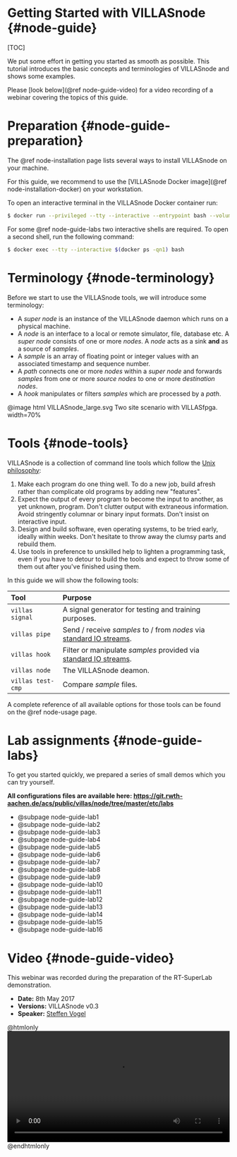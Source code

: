 # Getting Started with VILLASnode {#node-guide}

[TOC]

We put some effort in getting you started as smooth as possible.
This tutorial introduces the basic concepts and terminologies of VILLASnode and shows some examples.

Please [look below](@ref node-guide-video) for a video recording of a webinar covering the topics of this guide.

# Preparation {#node-guide-preparation}

The @ref node-installation page lists several ways to install VILLASnode on your machine.

For this guide, we recommend to use the [VILLASnode Docker image](@ref node-installation-docker) on your workstation.

To open an interactive terminal in the VILLASnode Docker container run:

```bash
$ docker run --privileged --tty --interactive --entrypoint bash --volume C:\path\to\configs:/configs -p 80:80 villas/node
```

For some @ref node-guide-labs two interactive shells are required. To open a second shell, run the following command:

```bash
$ docker exec --tty --interactive $(docker ps -qn1) bash
```

# Terminology {#node-terminology}

Before we start to use the VILLASnode tools, we will introduce some terminology:

- A _super node_ is an instance of the VILLASnode daemon which runs on a physical machine.
- A _node_ is an interface to a local or remote simulator, file, database etc. A _super node_ consists of one or more _nodes_. A _node_ acts as a sink **and** as a source of _samples_.
- A _sample_ is an array of floating point or integer values with an associated timestamp and sequence number.
- A _path_ connects one or more _nodes_ within a _super node_ and forwards _samples_ from one or more _source nodes_ to one or more _destination nodes_.
- A _hook_ manipulates or filters _samples_ which are processed by a _path_.

@image html VILLASnode_large.svg Two site scenario with VILLASfpga. width=70%

# Tools {#node-tools}

VILLASnode is a collection of command line tools which follow the [Unix philosophy](https://en.wikipedia.org/wiki/Unix_philosophy):

1. Make each program do one thing well. To do a new job, build afresh rather than complicate old programs by adding new "features".
2. Expect the output of every program to become the input to another, as yet unknown, program. Don't clutter output with extraneous information. Avoid stringently columnar or binary input formats. Don't insist on interactive input.
3. Design and build software, even operating systems, to be tried early, ideally within weeks. Don't hesitate to throw away the clumsy parts and rebuild them.
4. Use tools in preference to unskilled help to lighten a programming task, even if you have to detour to build the tools and expect to throw some of them out after you've finished using them.

In this guide we will show the following tools:

| Tool			| Purpose |
| :----			| :---- |
| `villas signal`	| A signal generator for testing and training purposes. |
| `villas pipe`		| Send / receive _samples_ to / from _nodes_ via [standard IO streams](https://en.wikipedia.org/wiki/Standard_streams). |
| `villas hook`		| Filter or manipulate _samples_ provided via [standard IO streams](https://en.wikipedia.org/wiki/Standard_streams). |
| `villas node`		| The VILLASnode deamon. |
| `villas test-cmp` 	| Compare _sample_ files. |

A complete reference of all available options for those tools can be found on the @ref node-usage page.

# Lab assignments {#node-guide-labs}

To get you started quickly, we prepared a series of small demos which you can try yourself.

__All configurations files are available here: <https://git.rwth-aachen.de/acs/public/villas/node/tree/master/etc/labs>__

- @subpage node-guide-lab1
- @subpage node-guide-lab2
- @subpage node-guide-lab3
- @subpage node-guide-lab4
- @subpage node-guide-lab5
- @subpage node-guide-lab6
- @subpage node-guide-lab7
- @subpage node-guide-lab8
- @subpage node-guide-lab9
- @subpage node-guide-lab10
- @subpage node-guide-lab11
- @subpage node-guide-lab12
- @subpage node-guide-lab13
- @subpage node-guide-lab14
- @subpage node-guide-lab15
- @subpage node-guide-lab16

# Video {#node-guide-video}

This webinar was recorded during the preparation of the RT-SuperLab demonstration.

- **Date:** 8th May 2017
- **Versions:** VILLASnode v0.3
- **Speaker:** [Steffen Vogel](mailto:stvogel@eonerc.rwth-aachen.de)

@htmlonly
<video controls width="100%" align="center">
	<source src="https://videos.fein-aachen.org/VILLASnode_Webinar_2017_05_08.mp4" type="video/mp4">
</video>
@endhtmlonly
